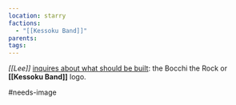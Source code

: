 ```yaml
---
location: starry
factions:
  - "[[Kessoku Band]]"
parents: 
tags: 
---
```

*[[Lee]]* [inquires about what should be built](https://discord.com/channels/1093664259273130084/1093664259273130087/1131581795217985616): the Bocchi the Rock or **[[Kessoku Band]]** logo.

#needs-image
